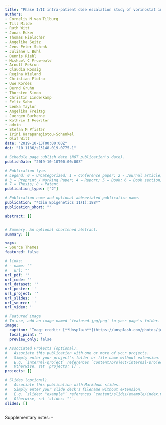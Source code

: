 ```yaml
---
title: "Phase I/II intra-patient dose escalation study of vorinostat in children with relapsed solid tumor, lymphoma, or leukemia"
authors:
- Cornelis M van Tilburg
- Till Milde
- Ruth Witt
- Jonas Ecker
- Thomas Hielscher
- Angelika Seitz
- Jens-Peter Schenk
- Juliane L Buhl
- Dennis Riehl
- Michael C Fruehwald 
- Arnulf Pekrun
- Claudia Rossig
- Regina Wieland
- Christian Flotho
- Uwe Kordes
- Bernd Gruhn
- Thorsten Simon
- Christin Linderkamp
- Felix Sahm
- Lenka Taylor
- Angelika Freitag
- Juergen Burhenne
- Kathrin I Foerster
- admin 
- Stefan M Pfister
- Irini Karapanagiotou-Schenkel 
- Olaf Witt
date: "2019-10-10T00:00:00Z"
doi: "10.1186/s13148-019-0775-1"

# Schedule page publish date (NOT publication's date).
publishDate: "2019-10-10T00:00:00Z"

# Publication type.
# Legend: 0 = Uncategorized; 1 = Conference paper; 2 = Journal article;
# 3 = Preprint / Working Paper; 4 = Report; 5 = Book; 6 = Book section;
# 7 = Thesis; 8 = Patent
publication_types: ["2"]

# Publication name and optional abbreviated publication name.
publication: "*Clin Epigenetics 11(1):188*"
publication_short: ""

abstract: []


# Summary. An optional shortened abstract.
summary: []

tags:
- Source Themes
featured: false

# links:
# - name: ""
#   url: ""
url_pdf: ''
url_code: ''
url_dataset: ''
url_poster: ''
url_project: ''
url_slides: ''
url_source: ''
url_video: ''

# Featured image
# To use, add an image named `featured.jpg/png` to your page's folder. 
image:
  caption: 'Image credit: [**Unsplash**](https://unsplash.com/photos/jdD8gXaTZsc)'
  focal_point: ""
  preview_only: false

# Associated Projects (optional).
#   Associate this publication with one or more of your projects.
#   Simply enter your project's folder or file name without extension.
#   E.g. `internal-project` references `content/project/internal-project/index.md`.
#   Otherwise, set `projects: []`.
projects: []

# Slides (optional).
#   Associate this publication with Markdown slides.
#   Simply enter your slide deck's filename without extension.
#   E.g. `slides: "example"` references `content/slides/example/index.md`.
#   Otherwise, set `slides: ""`.
slides: []
---
```


Supplementary notes: -

